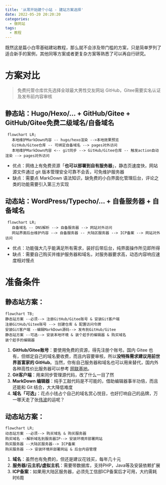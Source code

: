 ```yaml
---
title: '从零开始建个小站 - 建站方案选择'
date: 2022-05-20 20:20:20
categories:
  - 做网站
tags:
  - 教程
---
```

既然这是篇小白零基础建站教程，那么就不会涉及带门槛的方案，只是简单罗列了适合新手的案例，其他同等方案或者更复杂方案等熟悉了可以再自行研究。
<!-- more -->
# 方案对比
> 免费托管仓库优先选择全球最大男性交友网站 GitHub，Gitee需要实名认证及发布前内容审核

## 静态站：**Hugo/Hexo/... + GitHub/Gitee + GitHub/Gitee免费二级域名/自备域名**

```mermaid
 flowchart LR;
   本地维护MarkDown内容 -- hugo/hexo渲染 -->本地效果预览
   GitHub/Gitee仓库 -- 可绑定自备域名 --> pages对外访问
   本地维护MarkDown内容 <-- git同步 --> GitHub/Gitee仓库 -- 触发action自动渲染 --> pages对外访问
```

- 优点：网络上有免费资源「**也可以部署到自有服务器**」，静态页速度快，网站源文件通过 git 版本管理安全可靠不会丢，可免维护服务器
- 缺点：需要点 MarkDown 语法知识，缺免费的小白界面化管理后台，评论之类的功能需要引入第三方实现

## 动态站：**WordPress/Typecho/... + 自备服务器 + 自备域名**

```mermaid
 flowchart LR;
   自备域名 -- DNS解析 --> 自备服务器 --> 网站对外访问
   网站界面后台维护内容 --> 自备服务器 -- 大陆区服务器 --> ICP备案 --> 网站对外访问
```

- 优点：功能强大几乎能满足所有需求，装好后带后台，纯界面操作所见即所得
- 缺点：需要自己购买并维护服务器和域名，对服务器要求高，动态内容响应速度相对慢点

# 准备条件

## 静态站方案：

```mermaid
flowchart TB;
静态站方案 --必须--> 注册GitHub/Gitee账号 & 安装Git客户端
注册GitHub/Gitee账号 --> 创建仓库 & 配置访问令牌
安装Git客户端 --编辑MarkDown源码--> 发布到GitHub/Gitee
静态站方案 --可选--> 安装本地环境 & 装个趁手的编辑器 & 购买域名
装个趁手的编辑器
```

  1. **GitHub/Gitee账号**：要使用免费的资源，得先注册个账号。国内 Gitee 也有，但绑定自己的域名要收费，而且内容要审核，所以**没特殊需求建议用前世界首富家的 GitHub**。当然，你有自己服务器和域名也可以用来替代，国内外各种高性价比服务器可以参考 [网联基地][wubase]。
  2. **Git客户端**：用来同步管理源代码，改了什么一目了然
  3. **MarkDown 编辑器**：纯手工敲代码是不可能的，借助编辑器事半功倍，而且还能和 Git 结合，大大降低难度
  4. **域名「可选」**：花点小钱占个自己的域名赏心悦目，也好打响自己的品牌，万一哪天走了张[伟波](/ "微博在2010年耗资800万收购 weibo.com")的运呢？

## 动态站方案：

```mermaid
flowchart LR;
动态站方案 --必须--> 购买域名 & 购买服务器
购买域名 --解析域名到服务器IP--> 安装环境并部署网站
购买服务器 --大陆区服务器--> ICP备案
购买服务器 --> 安装环境并部署网站 & 后台内容管理
```

  1. **域名**：虽然也有免费的，但还是建议花钱买，每年几十元
  2. **服务器/云主机/虚拟主机**：需要带数据库，支持PHP，Java等及安装依赖扩展
  3. **ICP备案**：如果用大陆区服务器，必须先工信部ICP备案后才可用，大约需耗时6周

<script type="text/javascript" async
  src="https://cdn.staticfile.org/mermaid/9.1.1/mermaid.min.js">
</script>

[wubase]: https://www.wubase.com "云服务器评测，分享国内外VPS、网站服务器等资讯"
